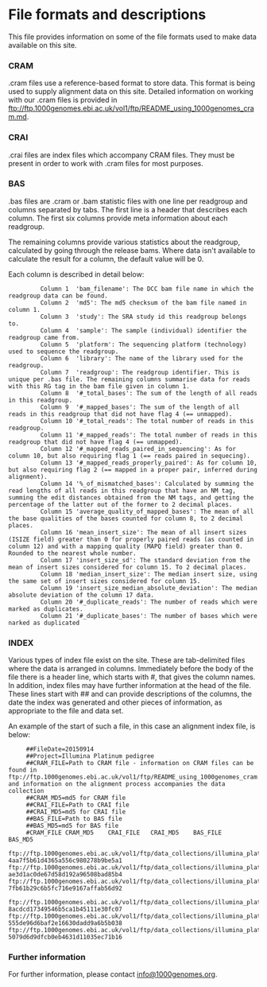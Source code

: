# File formats and descriptions

This file provides information on some of the file formats used to make data available on this site.

### CRAM
.cram files use a reference-based format to store data. This format is being used to supply alignment data on this site. Detailed information on working with our .cram files is provided in ftp://ftp.1000genomes.ebi.ac.uk/vol1/ftp/README_using_1000genomes_cram.md.

### CRAI
.crai files are index files which accompany CRAM files. They must be present in order to work with .cram files for most purposes.

### BAS
.bas files are .cram or .bam statistic files with one line per readgroup and columns separated by
tabs. The first line is a header that describes each column. The first six columns
provide meta information about each readgroup.

The remaining columns provide various statistics about the readgroup, calculated
by going through the release bams. Where data isn't available to calculate the
result for a column, the default value will be 0.

Each column is described in detail below:

             Column 1  'bam_filename': The DCC bam file name in which the readgroup data can be found.
             Column 2  'md5': The md5 checksum of the bam file named in column 1.
             Column 3  'study': The SRA study id this readgroup belongs to.
             Column 4  'sample': The sample (individual) identifier the readgroup came from.
             Column 5  'platform': The sequencing platform (technology) used to sequence the readgroup.
             Column 6  'library': The name of the library used for the readgroup.
             Column 7  'readgroup': The readgroup identifier. This is unique per .bas file. The remaining columns summarise data for reads with this RG tag in the bam file given in column 1.
             Column 8  '#_total_bases': The sum of the length of all reads in this readgroup.
             Column 9  '#_mapped_bases': The sum of the length of all reads in this readgroup that did not have flag 4 (== unmapped).
             Column 10 '#_total_reads': The total number of reads in this readgroup.
             Column 11 '#_mapped_reads': The total number of reads in this readgroup that did not have flag 4 (== unmapped).
             Column 12 '#_mapped_reads_paired_in_sequencing': As for column 10, but also requiring flag 1 (== reads paired in sequecing).
             Column 13 '#_mapped_reads_properly_paired': As for column 10, but also requiring flag 2 (== mapped in a proper pair, inferred during alignment).
             Column 14 '%_of_mismatched_bases': Calculated by summing the read lengths of all reads in this readgroup that have an NM tag, summing the edit distances obtained from the NM tags, and getting the percentage of the latter out of the former to 2 decimal places.
             Column 15 'average_quality_of_mapped_bases': The mean of all the base qualities of the bases counted for column 8, to 2 decimal places.
             Column 16 'mean_insert_size': The mean of all insert sizes (ISIZE field) greater than 0 for properly paired reads (as counted in column 12) and with a mapping quality (MAPQ field) greater than 0. Rounded to the nearest whole number.
             Column 17 'insert_size_sd': The standard deviation from the mean of insert sizes considered for column 15. To 2 decimal places.
             Column 18 'median_insert_size': The median insert size, using the same set of insert sizes considered for column 15.
             Column 19 'insert_size_median_absolute_deviation': The median absolute deviation of the column 17 data.
             Column 20 '#_duplicate_reads': The number of reads which were marked as duplicates.
             Column 21 '#_duplicate_bases': The number of bases which were narked as duplicated

### INDEX
Various types of index file exist on the site. These are tab-delimited files where the data is arranged in columns. Immediately before the body of the file there is a header line, which starts with #, that gives the column names. In addition, index files may have further information at the head of the file. These lines start with ## and can provide descriptions of the columns, the date the index was generated and other pieces of information, as appropriate to the file and data set.

An example of the start of such a file, in this case an alignment index file, is below:

         ##FileDate=20150914
         ##Project=Illumina Platinum pedigree
         ##CRAM_FILE=Path to CRAM file - information on CRAM files can be found in ftp://ftp.1000genomes.ebi.ac.uk/vol1/ftp/README_using_1000genomes_cram.md and information on the alignment process accompanies the data collection
         ##CRAM_MD5=md5 for CRAM file
         ##CRAI_FILE=Path to CRAI file
         ##CRAI_MD5=md5 for CRAI file
         ##BAS_FILE=Path to BAS file
         ##BAS_MD5=md5 for BAS file
         #CRAM_FILE	CRAM_MD5	CRAI_FILE	CRAI_MD5	BAS_FILE	BAS_MD5
         ftp://ftp.1000genomes.ebi.ac.uk/vol1/ftp/data_collections/illumina_platinum_pedigree/data/CEU/NA12893/alignment/NA12893.alt_bwamem_GRCh38DH.20150706.CEU.illumina_platinum_ped.cram	4aa7f5b61d4365a556c980278b9be5a1	ftp://ftp.1000genomes.ebi.ac.uk/vol1/ftp/data_collections/illumina_platinum_pedigree/data/CEU/NA12893/alignment/NA12893.alt_bwamem_GRCh38DH.20150706.CEU.illumina_platinum_ped.cram.crai	ae3d1ac0de67d58d192a96508bad85b4	ftp://ftp.1000genomes.ebi.ac.uk/vol1/ftp/data_collections/illumina_platinum_pedigree/data/CEU/NA12893/alignment/NA12893.alt_bwamem_GRCh38DH.20150706.CEU.illumina_platinum_ped.bam.bas	7fb61b29c6b5fc716e9167affab56d92
         ftp://ftp.1000genomes.ebi.ac.uk/vol1/ftp/data_collections/illumina_platinum_pedigree/data/CEU/NA12892/alignment/NA12892.alt_bwamem_GRCh38DH.20150706.CEU.illumina_platinum_ped.cram	8acdcd17349546b5ca1b45111e30fc07	ftp://ftp.1000genomes.ebi.ac.uk/vol1/ftp/data_collections/illumina_platinum_pedigree/data/CEU/NA12892/alignment/NA12892.alt_bwamem_GRCh38DH.20150706.CEU.illumina_platinum_ped.cram.crai	555de96d6baf2e16630dadd9a6b5b038	ftp://ftp.1000genomes.ebi.ac.uk/vol1/ftp/data_collections/illumina_platinum_pedigree/data/CEU/NA12892/alignment/NA12892.alt_bwamem_GRCh38DH.20150706.CEU.illumina_platinum_ped.bam.bas	5079d6d9dfcb0eb4631d11035ec71b16

### Further information
For further information, please contact info@1000genomes.org.
